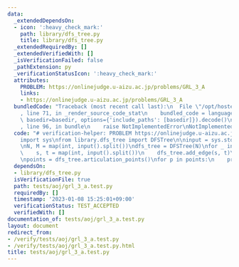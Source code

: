 ```yaml
---
data:
  _extendedDependsOn:
  - icon: ':heavy_check_mark:'
    path: library/dfs_tree.py
    title: library/dfs_tree.py
  _extendedRequiredBy: []
  _extendedVerifiedWith: []
  _isVerificationFailed: false
  _pathExtension: py
  _verificationStatusIcon: ':heavy_check_mark:'
  attributes:
    PROBLEM: https://onlinejudge.u-aizu.ac.jp/problems/GRL_3_A
    links:
    - https://onlinejudge.u-aizu.ac.jp/problems/GRL_3_A
  bundledCode: "Traceback (most recent call last):\n  File \"/opt/hostedtoolcache/PyPy/3.7.13/x64/site-packages/onlinejudge_verify/documentation/build.py\"\
    , line 71, in _render_source_code_stat\n    bundled_code = language.bundle(stat.path,\
    \ basedir=basedir, options={'include_paths': [basedir]}).decode()\n  File \"/opt/hostedtoolcache/PyPy/3.7.13/x64/site-packages/onlinejudge_verify/languages/python.py\"\
    , line 96, in bundle\n    raise NotImplementedError\nNotImplementedError\n"
  code: "# verification-helper: PROBLEM https://onlinejudge.u-aizu.ac.jp/problems/GRL_3_A\n\
    import sys\nfrom library.dfs_tree import DFSTree\n\ninput = sys.stdin.readline\n\
    \nN, M = map(int, input().split())\ndfs_tree = DFSTree(N)\nfor _ in range(M):\n\
    \    s, t = map(int, input().split())\n    dfs_tree.add_edge(s, t)\ndfs_tree.build()\n\
    \npoints = dfs_tree.articulation_points()\nfor p in points:\n    print(p)\n"
  dependsOn:
  - library/dfs_tree.py
  isVerificationFile: true
  path: tests/aoj/grl_3_a.test.py
  requiredBy: []
  timestamp: '2023-01-08 15:25:01+09:00'
  verificationStatus: TEST_ACCEPTED
  verifiedWith: []
documentation_of: tests/aoj/grl_3_a.test.py
layout: document
redirect_from:
- /verify/tests/aoj/grl_3_a.test.py
- /verify/tests/aoj/grl_3_a.test.py.html
title: tests/aoj/grl_3_a.test.py
---
```

